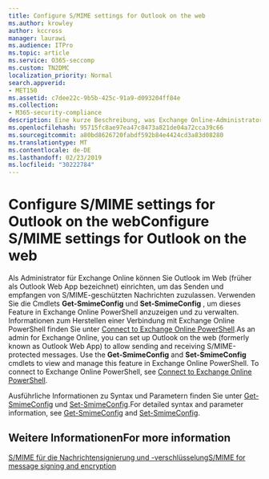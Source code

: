 ```yaml
---
title: Configure S/MIME settings for Outlook on the web
ms.author: krowley
author: kccross
manager: laurawi
ms.audience: ITPro
ms.topic: article
ms.service: O365-seccomp
ms.custom: TN2DMC
localization_priority: Normal
search.appverid:
- MET150
ms.assetid: c7dee22c-9b5b-425c-91a9-d093204ff84e
ms.collection:
- M365-security-compliance
description: Eine kurze Beschreibung, was Exchange Online-Administratoren tun müssen, um die S/MIME-Einstellungen in Outlook im Web in Exchange Online anzuzeigen und zu konfigurieren.
ms.openlocfilehash: 95715fc8ae97ea47c8473a821de04a72cca39c66
ms.sourcegitcommit: a80bd8626720fabdf592b84e4424cd3a83d08280
ms.translationtype: MT
ms.contentlocale: de-DE
ms.lasthandoff: 02/23/2019
ms.locfileid: "30222784"
---
```

# <a name="configure-smime-settings-for-outlook-on-the-web"></a><span data-ttu-id="a6bcc-103">Configure S/MIME settings for Outlook on the web</span><span class="sxs-lookup"><span data-stu-id="a6bcc-103">Configure S/MIME settings for Outlook on the web</span></span>

<span data-ttu-id="a6bcc-p101">Als Administrator für Exchange Online können Sie Outlook im Web (früher als Outlook Web App bezeichnet) einrichten, um das Senden und empfangen von S/MIME-geschützten Nachrichten zuzulassen. Verwenden Sie die Cmdlets **Get-SmimeConfig** und **Set-SmimeConfig** , um dieses Feature in Exchange Online PowerShell anzuzeigen und zu verwalten. Informationen zum Herstellen einer Verbindung mit Exchange Online PowerShell finden Sie unter [Connect to Exchange Online PowerShell](https://go.microsoft.com/fwlink/p/?linkid=396554).</span><span class="sxs-lookup"><span data-stu-id="a6bcc-p101">As an admin for Exchange Online, you can set up Outlook on the web (formerly known as Outlook Web App) to allow sending and receiving S/MIME-protected messages. Use the **Get-SmimeConfig** and **Set-SmimeConfig** cmdlets to view and manage this feature in Exchange Online PowerShell. To connect to Exchange Online PowerShell, see [Connect to Exchange Online PowerShell](https://go.microsoft.com/fwlink/p/?linkid=396554).</span></span>
  
<span data-ttu-id="a6bcc-107">Ausführliche Informationen zu Syntax und Parametern finden Sie unter [Get-SmimeConfig](http://technet.microsoft.com/library/4b29fa89-0840-4fe9-8885-019fcef2e02b.aspx) und [Set-SmimeConfig](http://technet.microsoft.com/library/de357ce0-8143-4c36-8032-026292fc63f0.aspx).</span><span class="sxs-lookup"><span data-stu-id="a6bcc-107">For detailed syntax and parameter information, see [Get-SmimeConfig](http://technet.microsoft.com/library/4b29fa89-0840-4fe9-8885-019fcef2e02b.aspx) and [Set-SmimeConfig](http://technet.microsoft.com/library/de357ce0-8143-4c36-8032-026292fc63f0.aspx).</span></span> 
  
## <a name="for-more-information"></a><span data-ttu-id="a6bcc-108">Weitere Informationen</span><span class="sxs-lookup"><span data-stu-id="a6bcc-108">For more information</span></span>

[<span data-ttu-id="a6bcc-109">S/MIME für die Nachrichtensignierung und -verschlüsselung</span><span class="sxs-lookup"><span data-stu-id="a6bcc-109">S/MIME for message signing and encryption</span></span>](s-mime-for-message-signing-and-encryption.md)
  

